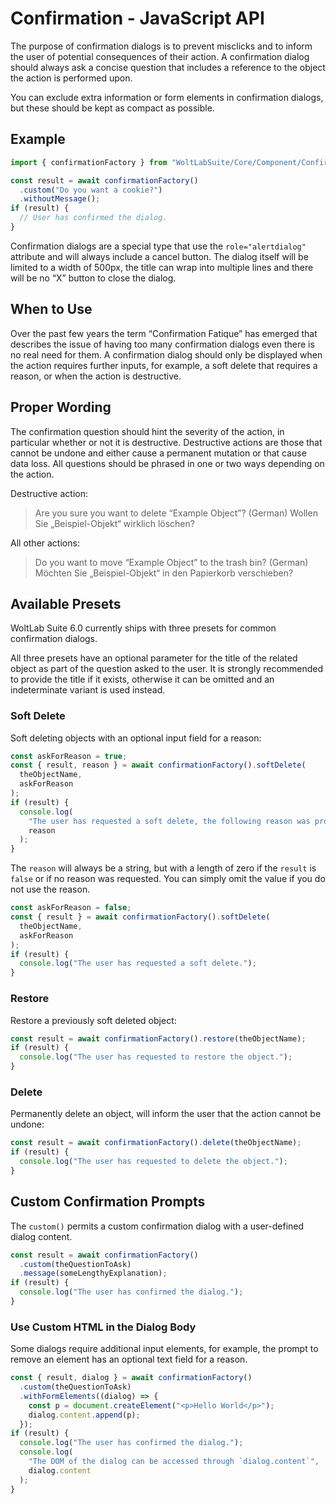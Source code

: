 # Confirmation - JavaScript API

The purpose of confirmation dialogs is to prevent misclicks and to inform the user of potential consequences of their action.
A confirmation dialog should always ask a concise question that includes a reference to the object the action is performed upon.

You can exclude extra information or form elements in confirmation dialogs, but these should be kept as compact as possible.

## Example

```ts
import { confirmationFactory } from "WoltLabSuite/Core/Component/Confirmation";

const result = await confirmationFactory()
  .custom("Do you want a cookie?")
  .withoutMessage();
if (result) {
  // User has confirmed the dialog.
}
```

Confirmation dialogs are a special type that use the `role="alertdialog"` attribute and will always include a cancel button.
The dialog itself will be limited to a width of 500px, the title can wrap into multiple lines and there will be no “X” button to close the dialog.

## When to Use

Over the past few years the term “Confirmation Fatique” has emerged that describes the issue of having too many confirmation dialogs even there is no real need for them.
A confirmation dialog should only be displayed when the action requires further inputs, for example, a soft delete that requires a reason, or when the action is destructive.

## Proper Wording

The confirmation question should hint the severity of the action, in particular whether or not it is destructive.
Destructive actions are those that cannot be undone and either cause a permanent mutation or that cause data loss.
All questions should be phrased in one or two ways depending on the action.

Destructive action:

> Are you sure you want to delete “Example Object”?
> (German) Wollen Sie „Beispiel-Objekt“ wirklich löschen?

All other actions:

> Do you want to move “Example Object” to the trash bin?
> (German) Möchten Sie „Beispiel-Objekt“ in den Papierkorb verschieben?

## Available Presets

WoltLab Suite 6.0 currently ships with three presets for common confirmation dialogs.

All three presets have an optional parameter for the title of the related object as part of the question asked to the user.
It is strongly recommended to provide the title if it exists, otherwise it can be omitted and an indeterminate variant is used instead.

### Soft Delete

Soft deleting objects with an optional input field for a reason:

```ts
const askForReason = true;
const { result, reason } = await confirmationFactory().softDelete(
  theObjectName,
  askForReason
);
if (result) {
  console.log(
    "The user has requested a soft delete, the following reason was provided:",
    reason
  );
}
```

The `reason` will always be a string, but with a length of zero if the `result` is `false` or if no reason was requested.
You can simply omit the value if you do not use the reason.

```ts
const askForReason = false;
const { result } = await confirmationFactory().softDelete(
  theObjectName,
  askForReason
);
if (result) {
  console.log("The user has requested a soft delete.");
}
```

### Restore

Restore a previously soft deleted object:

```ts
const result = await confirmationFactory().restore(theObjectName);
if (result) {
  console.log("The user has requested to restore the object.");
}
```

### Delete

Permanently delete an object, will inform the user that the action cannot be undone:

```ts
const result = await confirmationFactory().delete(theObjectName);
if (result) {
  console.log("The user has requested to delete the object.");
}
```

## Custom Confirmation Prompts

The `custom()` permits a custom confirmation dialog with a user-defined dialog content.

```ts
const result = await confirmationFactory()
  .custom(theQuestionToAsk)
  .message(someLengthyExplanation);
if (result) {
  console.log("The user has confirmed the dialog.");
}
```

### Use Custom HTML in the Dialog Body

Some dialogs require additional input elements, for example, the prompt to remove an element has an optional text field for a reason.

```ts
const { result, dialog } = await confirmationFactory()
  .custom(theQuestionToAsk)
  .withFormElements((dialog) => {
    const p = document.createElement("<p>Hello World</p>");
    dialog.content.append(p);
  });
if (result) {
  console.log("The user has confirmed the dialog.");
  console.log(
    "The DOM of the dialog can be accessed through `dialog.content`",
    dialog.content
  );
}
```
